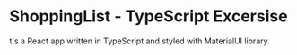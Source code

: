 # ShoppingList - TypeScript Excersise

t's a React app written in TypeScript and styled with MaterialUI library.
